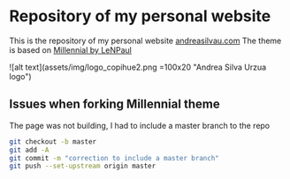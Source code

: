 # Repository of my personal website

This is the repository of my personal website [andreasilvau.com](https://andreasilvau.com)
The theme is based on [Millennial by LeNPaul](https://github.com/LeNPaul/Millennial)

![alt text](assets/img/logo_copihue2.png =100x20 "Andrea Silva Urzua logo")

## Issues when forking Millennial theme
The page was not building, I had to include a master branch to the repo
```bash
git checkout -b master
git add -A
git commit -m "correction to include a master branch"
git push --set-upstream origin master
```
